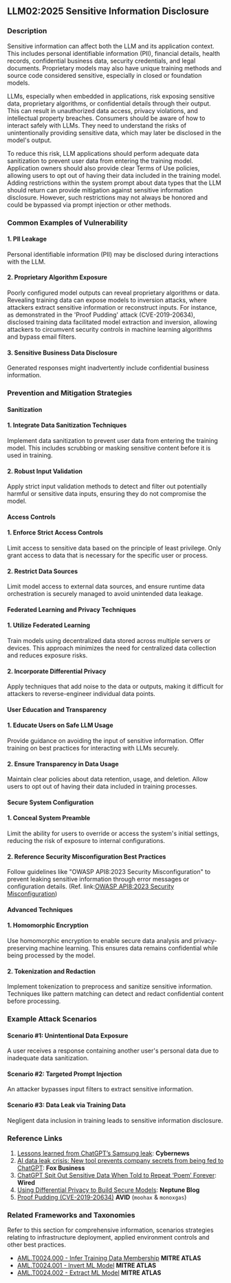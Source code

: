 ## LLM02:2025 Sensitive Information Disclosure

### Description

Sensitive information can affect both the LLM and its application context. This includes personal identifiable information (PII), financial details, health records, confidential business data, security credentials, and legal documents. Proprietary models may also have unique training methods and source code considered sensitive, especially in closed or foundation models.

LLMs, especially when embedded in applications, risk exposing sensitive data, proprietary algorithms, or confidential details through their output. This can result in unauthorized data access, privacy violations, and intellectual property breaches. Consumers should be aware of how to interact safely with LLMs. They need to understand the risks of unintentionally providing sensitive data, which may later be disclosed in the model's output.

To reduce this risk, LLM applications should perform adequate data sanitization to prevent user data from entering the training model. Application owners should also provide clear Terms of Use policies, allowing users to opt out of having their data included in the training model. Adding restrictions within the system prompt about data types that the LLM should return can provide mitigation against sensitive information disclosure. However, such restrictions may not always be honored and could be bypassed via prompt injection or other methods.

### Common Examples of Vulnerability

#### 1. PII Leakage

  Personal identifiable information (PII) may be disclosed during interactions with the LLM.

#### 2. Proprietary Algorithm Exposure

  Poorly configured model outputs can reveal proprietary algorithms or data. Revealing training data can expose models to inversion attacks, where attackers extract sensitive information or reconstruct inputs. For instance, as demonstrated in the 'Proof Pudding' attack (CVE-2019-20634), disclosed training data facilitated model extraction and inversion, allowing attackers to circumvent security controls in machine learning algorithms and bypass email filters.

#### 3. Sensitive Business Data Disclosure

  Generated responses might inadvertently include confidential business information.

### Prevention and Mitigation Strategies

#### Sanitization

#### 1. Integrate Data Sanitization Techniques

  Implement data sanitization to prevent user data from entering the training model. This includes scrubbing or masking sensitive content before it is used in training.

#### 2. Robust Input Validation

  Apply strict input validation methods to detect and filter out potentially harmful or sensitive data inputs, ensuring they do not compromise the model.

#### Access Controls

#### 1. Enforce Strict Access Controls

  Limit access to sensitive data based on the principle of least privilege. Only grant access to data that is necessary for the specific user or process.

#### 2. Restrict Data Sources

  Limit model access to external data sources, and ensure runtime data orchestration is securely managed to avoid unintended data leakage.

#### Federated Learning and Privacy Techniques

#### 1. Utilize Federated Learning

  Train models using decentralized data stored across multiple servers or devices. This approach minimizes the need for centralized data collection and reduces exposure risks.

#### 2. Incorporate Differential Privacy

  Apply techniques that add noise to the data or outputs, making it difficult for attackers to reverse-engineer individual data points.

#### User Education and Transparency

#### 1. Educate Users on Safe LLM Usage

  Provide guidance on avoiding the input of sensitive information. Offer training on best practices for interacting with LLMs securely.

#### 2. Ensure Transparency in Data Usage

  Maintain clear policies about data retention, usage, and deletion. Allow users to opt out of having their data included in training processes.

#### Secure System Configuration

#### 1. Conceal System Preamble

  Limit the ability for users to override or access the system's initial settings, reducing the risk of exposure to internal configurations.

#### 2. Reference Security Misconfiguration Best Practices

  Follow guidelines like "OWASP API8:2023 Security Misconfiguration" to prevent leaking sensitive information through error messages or configuration details.
  (Ref. link:[OWASP API8:2023 Security Misconfiguration](https://owasp.org/API-Security/editions/2023/en/0xa8-security-misconfiguration/))

#### Advanced Techniques

#### 1. Homomorphic Encryption

  Use homomorphic encryption to enable secure data analysis and privacy-preserving machine learning. This ensures data remains confidential while being processed by the model.

#### 2. Tokenization and Redaction

  Implement tokenization to preprocess and sanitize sensitive information. Techniques like pattern matching can detect and redact confidential content before processing.

### Example Attack Scenarios

#### Scenario #1: Unintentional Data Exposure

  A user receives a response containing another user's personal data due to inadequate data sanitization.

#### Scenario #2: Targeted Prompt Injection

  An attacker bypasses input filters to extract sensitive information.

#### Scenario #3: Data Leak via Training Data

  Negligent data inclusion in training leads to sensitive information disclosure.

### Reference Links

1. [Lessons learned from ChatGPT’s Samsung leak](https://cybernews.com/security/chatgpt-samsung-leak-explained-lessons/): **Cybernews**
2. [AI data leak crisis: New tool prevents company secrets from being fed to ChatGPT](https://www.foxbusiness.com/politics/ai-data-leak-crisis-prevent-company-secrets-chatgpt): **Fox Business**
3. [ChatGPT Spit Out Sensitive Data When Told to Repeat ‘Poem’ Forever](https://www.wired.com/story/chatgpt-poem-forever-security-roundup/): **Wired**
4. [Using Differential Privacy to Build Secure Models](https://neptune.ai/blog/using-differential-privacy-to-build-secure-models-tools-methods-best-practices): **Neptune Blog**
5. [Proof Pudding (CVE-2019-20634)](https://avidml.org/database/avid-2023-v009/) **AVID** (`moohax` & `monoxgas`)

### Related Frameworks and Taxonomies

Refer to this section for comprehensive information, scenarios strategies relating to infrastructure deployment, applied environment controls and other best practices.

- [AML.T0024.000 - Infer Training Data Membership](https://atlas.mitre.org/techniques/AML.T0024.000) **MITRE ATLAS**
- [AML.T0024.001 - Invert ML Model](https://atlas.mitre.org/techniques/AML.T0024.001) **MITRE ATLAS**
- [AML.T0024.002 - Extract ML Model](https://atlas.mitre.org/techniques/AML.T0024.002) **MITRE ATLAS**
